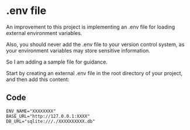 # .env file

An improvement to this project is implementing an .env file for loading external environment variables. 

Also, you should never add the .env file to your version control system, as your environment variables may store sensitive information.

So I am adding a sample file for guidance.

Start by creating an external .env file in the root directory of your project, and then add this content:

## Code

```
ENV_NAME="XXXXXXXX"
BASE_URL="http://127.0.0.1:XXXX"
DB_URL="sqlite:///./XXXXXXXXXX.db"
```
